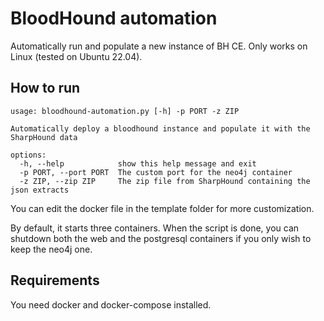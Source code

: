 # BloodHound automation
Automatically run and populate a new instance of BH CE.
Only works on Linux (tested on Ubuntu 22.04). 

## How to run
```
usage: bloodhound-automation.py [-h] -p PORT -z ZIP

Automatically deploy a bloodhound instance and populate it with the SharpHound data

options:
  -h, --help            show this help message and exit
  -p PORT, --port PORT  The custom port for the neo4j container
  -z ZIP, --zip ZIP     The zip file from SharpHound containing the json extracts
```

You can edit the docker file in the template folder for more customization.

By default, it starts three containers. When the script is done, you can shutdown both the web and the postgresql containers if you only wish to keep the neo4j one.


## Requirements

You need docker and docker-compose installed.
